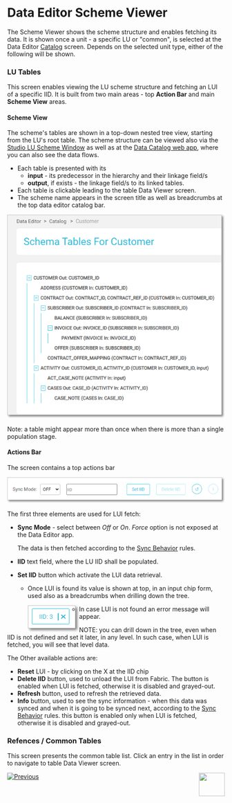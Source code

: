 # Data Editor Scheme Viewer

The Scheme Viewer shows the scheme structure and enables fetching its data. It is shown once a unit - a specific LU or "common", is selected at the Data Editor [Catalog](04_data_editor_overview.md#catalog-screen) screen. Depends on the selected unit type, either of the following will be shown.

### LU Tables

This screen enables viewing the LU scheme structure and fetching an LUI of a specific IID. It is built from two main areas - top **Action Bar** and main **Scheme View** areas.

#### Scheme View

The scheme's tables are shown in a top-down nested tree view, starting from the LU's root table. The scheme structure can be viewed also via the [Studio LU Scheme Window](/articles/03_logical_units/03_LU_schema_window.md#logical-unit-lu-schema) as well as at the [Data Catalog web app](/33_data_catalog/01_data_catalog_overview.md), where you can also see the data flows. 

* Each table is presented with its
  * **input** - its predecessor in the hierarchy and their linkage field/s
  * **output**, if exists - the linkage field/s to its linked tables. 
* Each table is clickable leading to the table Data Viewer screen.
* The scheme name appears in the screen title as well as breadcrumbs at the top data editor catalog bar.  

<img src="images/30_dataeditor_02.png" alt="Data Editor Catalog" />

 Note: a table might appear more than once when there is more than a single population stage.



#### Actions Bar

The screen contains a top actions bar

<img src="images/30_dataeditor_03.png" alt="Data Editor Catalog" />

 The first three elements are used for LUI fetch:

* **Sync Mode** - select between *Off* or *On*. *Force* option is not exposed at the Data Editor app. 

  The data is then fetched according to the [Sync Behavior](/articles/14_sync_LU_instance/10_sync_behavior_summary.md#sync-behavior---summary-table) rules.

* **IID** text field, where the LU IID shall be populated.

* **Set IID** button which activate the LUI data retrieval. 

  * Once LUI is found its value is shown at top, in an input chip form, used also as a breadcrumbs when drilling down the tree. 
  
    <img src="images/30_dataeditor_chip_icon.PNG" alt="chip" align="left"/>
  
  * In case LUI is not found an error message will appear.



NOTE: you can drill down in the tree, even when IID is not defined and set it later, in any level. In such case, when LUI is fetched, you will see that level data. 



 The Other available actions are:

* **Reset** LUI - by clicking on the X at the IID chip 
* **Delete IID** button, used to unload the LUI from Fabric. The button is enabled when LUI is fetched, otherwise it is disabled and grayed-out.
* **Refresh** button, used to refresh the retrieved data.
* **Info** button, used to see the sync information - when this data was synced and when it is going to be synced next, according to the [Sync Behavior](/articles/14_sync_LU_instance/10_sync_behavior_summary.md#sync-behavior---summary-table) rules. this button is enabled only when LUI is fetched, otherwise it is disabled and grayed-out.



### Refences / Common Tables 

 This screen presents the common table list. Click an entry in the list in order to navigate to table Data Viewer screen.



[![Previous](/articles/images/Previous.png)](04_data_editor_overview.md)[<img align="right" width="60" height="54" src="/articles/images/Next.png">](06_data_table_editor.md) 